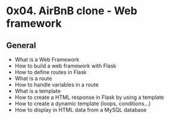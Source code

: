 # 0x04. AirBnB clone - Web framework

## General

 - What is a Web Framework
 - How to build a web framework with Flask
 - How to define routes in Flask
 - What is a route
 - How to handle variables in a route
 - What is a template
 - How to create a HTML response in Flask by using a template
 - How to create a dynamic template (loops, conditions…)
 - How to display in HTML data from a MySQL database
